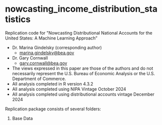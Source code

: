 # nowcasting_income_distribution_statistics
Replication code for "Nowcasting Distributional National Accounts for the United States: A Machine Learning Approach”
- Dr. Marina Gindelsky (corresponding author)
     - marina.gindelsky@bea.gov
- Dr. Gary Cornwall
     - gary.cornwall@bea.gov
- The views expressed in this paper are those of the authors and do not necessarily represent the U.S. Bureau of Economic Analysis or the U.S. Department of Commerce.
- All analysis completed in R version 4.3.2
- All analysis completed using NIPA Vintage October 2024
- All analysis completed using distributional accounts vintage December 2024

Replication package consists of several folders:
1. Base Data

